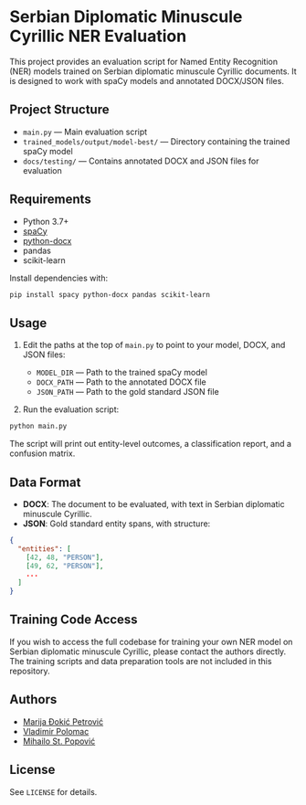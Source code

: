# Serbian Diplomatic Minuscule Cyrillic NER Evaluation

This project provides an evaluation script for Named Entity Recognition (NER) models trained on Serbian diplomatic minuscule Cyrillic documents. It is designed to work with spaCy models and annotated DOCX/JSON files.

## Project Structure

- `main.py` — Main evaluation script
- `trained_models/output/model-best/` — Directory containing the trained spaCy model
- `docs/testing/` — Contains annotated DOCX and JSON files for evaluation

## Requirements

- Python 3.7+
- [spaCy](https://spacy.io/)
- [python-docx](https://python-docx.readthedocs.io/)
- pandas
- scikit-learn

Install dependencies with:

```bash
pip install spacy python-docx pandas scikit-learn
```

## Usage

1. Edit the paths at the top of `main.py` to point to your model, DOCX, and JSON files:
   - `MODEL_DIR` — Path to the trained spaCy model
   - `DOCX_PATH` — Path to the annotated DOCX file
   - `JSON_PATH` — Path to the gold standard JSON file

2. Run the evaluation script:

```bash
python main.py
```

The script will print out entity-level outcomes, a classification report, and a confusion matrix.

## Data Format

- **DOCX**: The document to be evaluated, with text in Serbian diplomatic minuscule Cyrillic.
- **JSON**: Gold standard entity spans, with structure:

```json
{
  "entities": [
    [42, 48, "PERSON"],
    [49, 62, "PERSON"],
    ...
  ]
}
```

## Training Code Access

If you wish to access the full codebase for training your own NER model on Serbian diplomatic minuscule Cyrillic, please contact the authors directly. The training scripts and data preparation tools are not included in this repository.

## Authors

- [Marija Đokić Petrović](https://marijadjokicpetrovic.com/)
- [Vladimir Polomac](https://en.kg.ac.rs/teachers_teacher.php?fakultet_je=11&nast_je=82)
- [Mihailo St. Popović](http://www.oeaw.ac.at/oeaw/staff/popovic-mihailo)

## License

See `LICENSE` for details.
